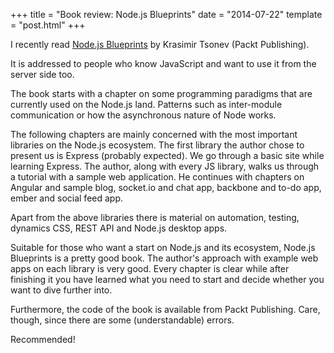 +++
title = "Book review: Node.js Blueprints"
date = "2014-07-22"
template = "post.html"
+++

I recently read [Node.js Blueprints](http://www.amazon.com/Node-js-Blueprints-Krasimir-Tsonev/dp/1783287330) by Krasimir Tsonev (Packt Publishing).

It is addressed to people who know JavaScript and want to use it from the server side too.

The book starts with a chapter on some programming paradigms that are currently used on the Node.js land. Patterns such as inter-module communication or how the asynchronous nature of Node works.

The following chapters are mainly concerned with the most important libraries on the Node.js ecosystem. The first library the author chose to present us is Express (probably expected). We go through a basic site while learning Express. The author, along with every JS library, walks us through a tutorial with a sample web application. He continues with chapters on Angular and sample blog, socket.io and chat app, backbone and to-do app, ember and social feed app.

Apart from the above libraries there is material on automation, testing, dynamics CSS, REST API and Node.js desktop apps.

Suitable for those who want a start on Node.js and its ecosystem, Node.js Blueprints is a pretty good book. The author's approach with example web apps on each library is very good. Every chapter is clear while after finishing it you have learned what you need to start and decide whether you want to dive further into.

Furthermore, the code of the book is available from Packt Publishing. Care, though, since there are some (understandable) errors.

Recommended!
